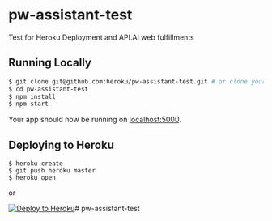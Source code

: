 # pw-assistant-test

Test for Heroku Deployment and API.AI web fulfillments

## Running Locally

```sh
$ git clone git@github.com:heroku/pw-assistant-test.git # or clone your own fork
$ cd pw-assistant-test
$ npm install
$ npm start
```

Your app should now be running on [localhost:5000](http://localhost:5000/).

## Deploying to Heroku

```
$ heroku create
$ git push heroku master
$ heroku open
```
or

[![Deploy to Heroku](https://www.herokucdn.com/deploy/button.png)](https://heroku.com/deploy)# pw-assistant-test
